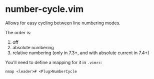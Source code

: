# number-cycle.vim

Allows for easy cycling between line numbering modes.

The order is:

1. off
2. absolute numbering
3. relative numbering (only in 7.3+, and with absolute current in
   7.4+)

You'll need to define a mapping for it in `.vimrc`:

```
nmap <leader># <Plug>NumberCycle
```
